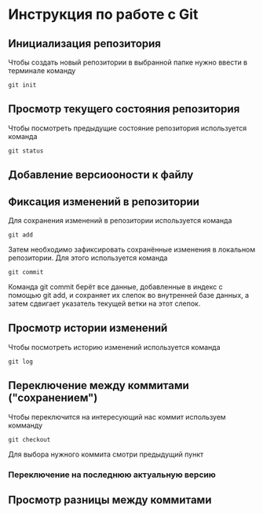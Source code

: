 # **Инструкция по работе с Git**

## Инициализация репозитория

Чтобы создать новый репозитории в выбранной папке нужно ввести в терминале команду

    git init


## Просмотр текущего состояния репозитория

Чтобы посмотреть предыдущие состояние репозитория используется команда

    git status

## Добавление версиооности к файлу

## Фиксация изменений в репозитории

Для сохранения изменений в репозитории используется команда 

    git add

Затем необходимо зафиксировать сохранённые изменения в локальном репозитории. Для этого используется команда

    git commit

Команда git commit берёт все данные, добавленные в индекс с помощью git add, и сохраняет их
слепок во внутренней базе данных, а затем сдвигает указатель текущей ветки на этот слепок.

## Просмотр истории изменений

Чтобы посмотреть историю изменений используется команда

    git log

## Переключение между коммитами ("сохранением")

Чтобы переключится на интересующий нас коммит используем комманду 

    git checkout

Для выбора нужного коммита смотри предыдущий пункт

### Переключение на последнюю актуальную версию

## Просмотр разницы между коммитами
